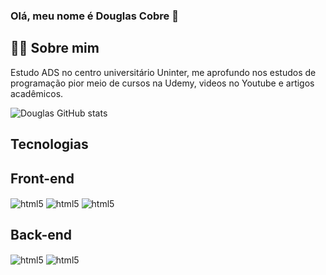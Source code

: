 ### Olá, meu nome é Douglas Cobre 👋
## 👨‍💻 Sobre mim
  Estudo ADS no centro universitário Uninter, me aprofundo nos estudos de programação pior meio de cursos na Udemy, videos no Youtube e artigos acadêmicos.

  ![Douglas GitHub stats](https://github-readme-stats.vercel.app/api?username=Douglas-Cobre&show_icons=true&theme=dracula)

## Tecnologias

## Front-end

<div style="display:align-block">
  <img align="center" alt="html5" src="https://img.shields.io/badge/HTML5-E34F26?style=for-the-badge&logo=html5&logoColor=white"> 
  <img align="center" alt="html5" src="https://img.shields.io/badge/CSS3-1572B6?style=for-the-badge&logo=css3&logoColor=white"> 
  <img align="center" alt="html5" src="https://img.shields.io/badge/JavaScript-F7DF1E?style=for-the-badge&logo=javascript&logoColor=black"> 

## Back-end

</div>
<div style="display:align-block">
  <img align="center" alt="html5" src="https://img.shields.io/badge/Python-14354C?style=for-the-badge&logo=python&logoColor=white"> 
  <img align="center" alt="html5" src="https://img.shields.io/badge/Java-ED8B00?style=for-the-badge&logo=openjdk&logoColor=white"> 
</div>


<!--
**Douglas-Cobre/Douglas-Cobre** is a ✨ _special_ ✨ repository because its `README.md` (this file) appears on your GitHub profile.

Here are some ideas to get you started:

- 🔭 I’m currently working on ...
- 🌱 I’m currently learning ...
- 👯 I’m looking to collaborate on ...
- 🤔 I’m looking for help with ...
- 💬 Ask me about ...
- 📫 How to reach me: ...
- 😄 Pronouns: ...
- ⚡ Fun fact: ...
-->
